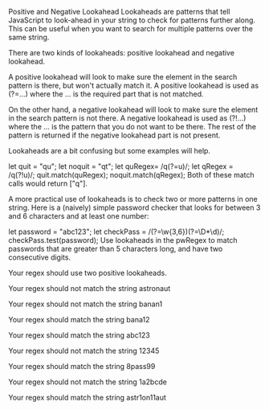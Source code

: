 Positive and Negative Lookahead
Lookaheads are patterns that tell JavaScript to look-ahead in your string to check for patterns further along. This can be useful when you want to search for multiple patterns over the same string.

There are two kinds of lookaheads: positive lookahead and negative lookahead.

A positive lookahead will look to make sure the element in the search pattern is there, but won't actually match it. A positive lookahead is used as (?=...) where the ... is the required part that is not matched.

On the other hand, a negative lookahead will look to make sure the element in the search pattern is not there. A negative lookahead is used as (?!...) where the ... is the pattern that you do not want to be there. The rest of the pattern is returned if the negative lookahead part is not present.

Lookaheads are a bit confusing but some examples will help.

let quit = "qu";
let noquit = "qt";
let quRegex= /q(?=u)/;
let qRegex = /q(?!u)/;
quit.match(quRegex);
noquit.match(qRegex);
Both of these match calls would return ["q"].

A more practical use of lookaheads is to check two or more patterns in one string. Here is a (naively) simple password checker that looks for between 3 and 6 characters and at least one number:

let password = "abc123";
let checkPass = /(?=\w{3,6})(?=\D*\d)/;
checkPass.test(password);
Use lookaheads in the pwRegex to match passwords that are greater than 5 characters long, and have two consecutive digits.

Your regex should use two positive lookaheads.

Your regex should not match the string astronaut

Your regex should not match the string banan1

Your regex should match the string bana12

Your regex should match the string abc123

Your regex should not match the string 12345

Your regex should match the string 8pass99

Your regex should not match the string 1a2bcde

Your regex should match the string astr1on11aut